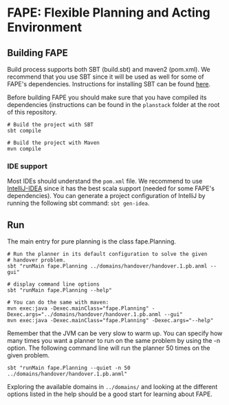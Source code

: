 # FAPE: Flexible Planning and Acting Environment


## Building FAPE

Build process supports both SBT (build.sbt) and maven2 (pom.xml).
We recommend that you use SBT since it will be used as well for some
of FAPE's dependencies.
Instructions for installing SBT can be found [here](http://www.scala-sbt.org/release/docs/Getting-Started/Setup.html).

Before building FAPE you should make sure that you have compiled its dependencies (instructions can be found in the `planstack` folder at the root of this repository.

    # Build the project with SBT
    sbt compile

    # Build the project with Maven
    mvn compile



### IDE support

Most IDEs should understand the `pom.xml` file. We recommend to use [IntelliJ-IDEA](http://www.jetbrains.com/idea/download/) since it has the best scala support (needed for some FAPE's dependencies). You can generate a project configuration of IntelliJ by running the following sbt command: `sbt gen-idea`.


## Run

The main entry for pure planning is the class fape.Planning.

    # Run the planner in its default configuration to solve the given
    # handover problem.
    sbt "runMain fape.Planning ../domains/handover/handover.1.pb.anml --gui"

    # display command line options
    sbt "runMain fape.Planning --help"

    # You can do the same with maven:
    mvn exec:java -Dexec.mainClass="fape.Planning" -Dexec.args="../domains/handover/handover.1.pb.anml --gui"
    mvn exec:java -Dexec.mainClass="fape.Planning" -Dexec.args="--help"
    


Remember that the JVM can be very slow to warm up. You can specify how many times
you want a planner to run on the same problem by using the -n option. The
following command line will run the planner 50 times on the given problem.

    sbt "runMain fape.Planning --quiet -n 50 ../domains/handover/handover.1.pb.anml"

Exploring the available domains in `../domains/` and looking at the different options
listed in the help should be a good start for learning about FAPE.

